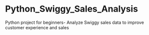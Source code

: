 # Python_Swiggy_Sales_Analysis
Python project for beginners- Analyze Swiggy sales data to improve customer experience and sales
